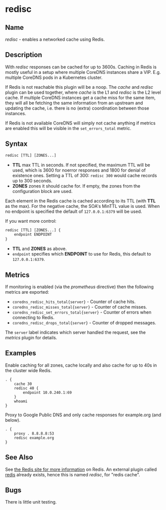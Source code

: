 # redisc

## Name

*redisc* - enables a networked cache using Redis.

## Description

With *redisc* responses can be cached for up to 3600s. Caching in Redis is mostly useful in
a setup where multiple CoreDNS instances share a VIP. E.g. multiple CoreDNS pods in a Kubernetes
cluster.

If Redis is not reachable this plugin will be a noop. The *cache* and *redisc* plugin can be used
together, where *cache* is the L1 and *redisc* is the L2 level cache.
If multiple CoreDNS instances get a cache miss for the same item, they will all be fetching the same
information from an upstream and updating the cache, i.e. there is no (extra) coordination between
those instances.

If Redis is not available CoreDNS will simply not cache anything if metrics are enabled this will be
visible in the `set_errors_total` metric.

## Syntax

~~~ txt
redisc [TTL] [ZONES...]
~~~

* **TTL** max TTL in seconds. If not specified, the maximum TTL will be used, which is 3600 for
    noerror responses and 1800 for denial of existence ones.
    Setting a TTL of 300: `redisc 300` would cache records up to 300 seconds.
* **ZONES** zones it should cache for. If empty, the zones from the configuration block are used.

Each element in the Redis cache is cached according to its TTL (with **TTL** as the max). For the negative
cache, the SOA's MinTTL value is used. When no endpoint is specified the default of `127.0.0.1:6379` will
be used.

If you want more control:

~~~ txt
redisc [TTL] [ZONES...] {
    endpoint ENDPOINT
}
~~~

* **TTL**  and **ZONES** as above.
* `endpoint` specifies which **ENDPOINT** to use for Redis, this default to `127.0.0.1:6379`.

## Metrics

If monitoring is enabled (via the *prometheus* directive) then the following metrics are exported:

* `coredns_redisc_hits_total{server}` - Counter of cache hits.
* `coredns_redisc_misses_total{server}` - Counter of cache misses.
* `coredns_redisc_set_errors_total{server}` - Counter of errors when connecting to Redis.
* `coredns_redisc_drops_total{server}` - Counter of dropped messages.

The `server` label indicates which server handled the request, see the *metrics* plugin for details.

## Examples

Enable caching for all zones, cache locally and also cache for up to 40s in the cluster wide Redis.

~~~ corefile
. {
    cache 30
    redisc 40 {
        endpoint 10.0.240.1:69
    }
    whoami
}
~~~

Proxy to Google Public DNS and only cache responses for example.org (and below).

~~~ corefile
. {
    proxy . 8.8.8.8:53
    redisc example.org
}
~~~

## See Also

See [the Redis site for more information](https://redis.io) on Redis. An external plugin called
[redis](https://coredns.io/explugins/redis) already exists, hence this is named *redisc*, for
"redis cache".

## Bugs

There is little unit testing.
